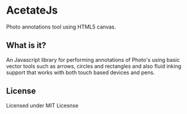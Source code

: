 AcetateJs
=========

Photo annotations tool using HTML5 canvas.

What is it?
-----------

An Javascript library for performing annotations of Photo's using basic vector tools such as arrows, circles and rectangles and also fluid inking support that works with both touch based devices and pens.

License
-------
Licensed under MIT Licesnse
